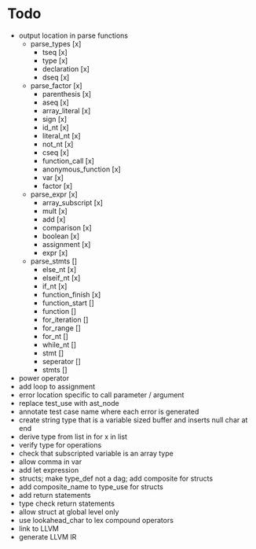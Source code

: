 # Todo
* output location in parse functions
  * parse_types [x]
    * tseq [x]
    * type [x]
    * declaration [x]
    * dseq [x]
  * parse_factor [x]
    * parenthesis [x]
    * aseq [x]
    * array_literal [x]
    * sign [x]
    * id_nt [x]
    * literal_nt [x]
    * not_nt [x]
    * cseq [x]
    * function_call [x]
    * anonymous_function [x]
    * var [x]
    * factor [x]
  * parse_expr [x]
    * array_subscript [x]
    * mult [x]
    * add [x]
    * comparison [x]
    * boolean [x]
    * assignment [x]
    * expr [x]
  * parse_stmts []
    * else_nt [x]
    * elseif_nt [x]
    * if_nt [x]
    * function_finish [x]
    * function_start []
    * function []
    * for_iteration []
    * for_range []
    * for_nt []
    * while_nt []
    * stmt []
    * seperator []
    * stmts []
* power operator
* add loop to assignment
* error location specific to call parameter / argument
* replace test_use with ast_node
* annotate test case name where each error is generated
* create string type that is a variable sized buffer and inserts null char at end
* derive type from list in for x in list
* verify type for operations
* check that subscripted variable is an array type
* allow comma in var
* add let expression
* structs; make type_def not a dag; add composite for structs
* add composite_name to type_use for structs
* add return statements
* type check return statements
* allow struct at global level only
* use lookahead_char to lex compound operators
* link to LLVM
* generate LLVM IR